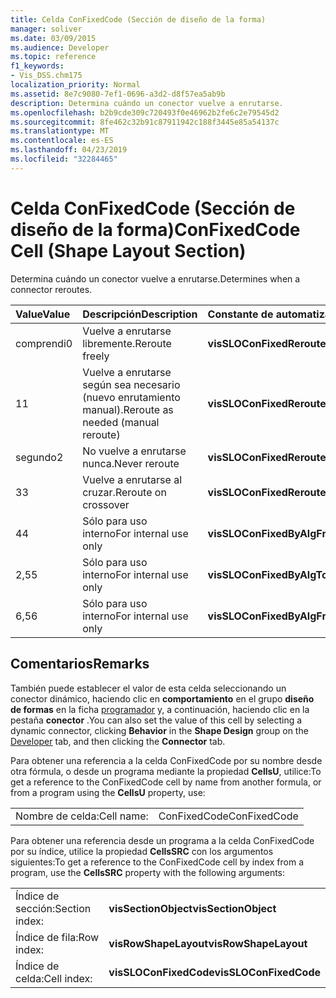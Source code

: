 ```yaml
---
title: Celda ConFixedCode (Sección de diseño de la forma)
manager: soliver
ms.date: 03/09/2015
ms.audience: Developer
ms.topic: reference
f1_keywords:
- Vis_DSS.chm175
localization_priority: Normal
ms.assetid: 8e7c9080-7ef1-0696-a3d2-d8f57ea5ab9b
description: Determina cuándo un conector vuelve a enrutarse.
ms.openlocfilehash: b2b9cde309c720493f0e46962b2fe6c2e79545d2
ms.sourcegitcommit: 8fe462c32b91c87911942c188f3445e85a54137c
ms.translationtype: MT
ms.contentlocale: es-ES
ms.lasthandoff: 04/23/2019
ms.locfileid: "32284465"
---
```

# <a name="confixedcode-cell-shape-layout-section"></a><span data-ttu-id="28cb9-103">Celda ConFixedCode (Sección de diseño de la forma)</span><span class="sxs-lookup"><span data-stu-id="28cb9-103">ConFixedCode Cell (Shape Layout Section)</span></span>

<span data-ttu-id="28cb9-104">Determina cuándo un conector vuelve a enrutarse.</span><span class="sxs-lookup"><span data-stu-id="28cb9-104">Determines when a connector reroutes.</span></span>
  
|<span data-ttu-id="28cb9-105">**Value**</span><span class="sxs-lookup"><span data-stu-id="28cb9-105">**Value**</span></span>|<span data-ttu-id="28cb9-106">**Descripción**</span><span class="sxs-lookup"><span data-stu-id="28cb9-106">**Description**</span></span>|<span data-ttu-id="28cb9-107">**Constante de automatización**</span><span class="sxs-lookup"><span data-stu-id="28cb9-107">**Automation constant**</span></span>|
|:-----|:-----|:-----|
|<span data-ttu-id="28cb9-108">comprendi</span><span class="sxs-lookup"><span data-stu-id="28cb9-108">0</span></span>  <br/> |<span data-ttu-id="28cb9-109">Vuelve a enrutarse libremente.</span><span class="sxs-lookup"><span data-stu-id="28cb9-109">Reroute freely</span></span>  <br/> |<span data-ttu-id="28cb9-110">**visSLOConFixedRerouteFreely**</span><span class="sxs-lookup"><span data-stu-id="28cb9-110">**visSLOConFixedRerouteFreely**</span></span> <br/> |
|<span data-ttu-id="28cb9-111">1</span><span class="sxs-lookup"><span data-stu-id="28cb9-111">1</span></span>  <br/> |<span data-ttu-id="28cb9-112">Vuelve a enrutarse según sea necesario (nuevo enrutamiento manual).</span><span class="sxs-lookup"><span data-stu-id="28cb9-112">Reroute as needed (manual reroute)</span></span>  <br/> |<span data-ttu-id="28cb9-113">**visSLOConFixedRerouteAsNeeded**</span><span class="sxs-lookup"><span data-stu-id="28cb9-113">**visSLOConFixedRerouteAsNeeded**</span></span> <br/> |
|<span data-ttu-id="28cb9-114">segundo</span><span class="sxs-lookup"><span data-stu-id="28cb9-114">2</span></span>  <br/> |<span data-ttu-id="28cb9-115">No vuelve a enrutarse nunca.</span><span class="sxs-lookup"><span data-stu-id="28cb9-115">Never reroute</span></span>  <br/> |<span data-ttu-id="28cb9-116">**visSLOConFixedRerouteNever**</span><span class="sxs-lookup"><span data-stu-id="28cb9-116">**visSLOConFixedRerouteNever**</span></span> <br/> |
|<span data-ttu-id="28cb9-117">3</span><span class="sxs-lookup"><span data-stu-id="28cb9-117">3</span></span>  <br/> |<span data-ttu-id="28cb9-118">Vuelve a enrutarse al cruzar.</span><span class="sxs-lookup"><span data-stu-id="28cb9-118">Reroute on crossover</span></span>  <br/> |<span data-ttu-id="28cb9-119">**visSLOConFixedRerouteOnCrossover**</span><span class="sxs-lookup"><span data-stu-id="28cb9-119">**visSLOConFixedRerouteOnCrossover**</span></span> <br/> |
|<span data-ttu-id="28cb9-120">4</span><span class="sxs-lookup"><span data-stu-id="28cb9-120">4</span></span>  <br/> |<span data-ttu-id="28cb9-121">Sólo para uso interno</span><span class="sxs-lookup"><span data-stu-id="28cb9-121">For internal use only</span></span>  <br/> |<span data-ttu-id="28cb9-122">**visSLOConFixedByAlgFrom**</span><span class="sxs-lookup"><span data-stu-id="28cb9-122">**visSLOConFixedByAlgFrom**</span></span> <br/> |
|<span data-ttu-id="28cb9-123">2,5</span><span class="sxs-lookup"><span data-stu-id="28cb9-123">5</span></span>  <br/> |<span data-ttu-id="28cb9-124">Sólo para uso interno</span><span class="sxs-lookup"><span data-stu-id="28cb9-124">For internal use only</span></span>  <br/> |<span data-ttu-id="28cb9-125">**visSLOConFixedByAlgTo**</span><span class="sxs-lookup"><span data-stu-id="28cb9-125">**visSLOConFixedByAlgTo**</span></span> <br/> |
|<span data-ttu-id="28cb9-126">6,5</span><span class="sxs-lookup"><span data-stu-id="28cb9-126">6</span></span>  <br/> |<span data-ttu-id="28cb9-127">Sólo para uso interno</span><span class="sxs-lookup"><span data-stu-id="28cb9-127">For internal use only</span></span>  <br/> |<span data-ttu-id="28cb9-128">**visSLOConFixedByAlgFromTo**</span><span class="sxs-lookup"><span data-stu-id="28cb9-128">**visSLOConFixedByAlgFromTo**</span></span> <br/> |
   
## <a name="remarks"></a><span data-ttu-id="28cb9-129">Comentarios</span><span class="sxs-lookup"><span data-stu-id="28cb9-129">Remarks</span></span>

<span data-ttu-id="28cb9-130">También puede establecer el valor de esta celda seleccionando un conector dinámico, haciendo clic en **comportamiento** en el grupo **diseño de formas** en la ficha [programador](run-in-developer-mode-display-the-developer-tab.md) y, a continuación, haciendo clic en la pestaña **conector** .</span><span class="sxs-lookup"><span data-stu-id="28cb9-130">You can also set the value of this cell by selecting a dynamic connector, clicking **Behavior** in the **Shape Design** group on the [Developer](run-in-developer-mode-display-the-developer-tab.md) tab, and then clicking the **Connector** tab.</span></span> 
  
<span data-ttu-id="28cb9-131">Para obtener una referencia a la celda ConFixedCode por su nombre desde otra fórmula, o desde un programa mediante la propiedad
 **CellsU**, utilice:</span><span class="sxs-lookup"><span data-stu-id="28cb9-131">To get a reference to the ConFixedCode cell by name from another formula, or from a program using the **CellsU** property, use:</span></span> 
  
|||
|:-----|:-----|
|<span data-ttu-id="28cb9-132">Nombre de celda:</span><span class="sxs-lookup"><span data-stu-id="28cb9-132">Cell name:</span></span>  <br/> |<span data-ttu-id="28cb9-133">ConFixedCode</span><span class="sxs-lookup"><span data-stu-id="28cb9-133">ConFixedCode</span></span>  <br/> |
   
<span data-ttu-id="28cb9-134">Para obtener una referencia desde un programa a la celda ConFixedCode por su índice, utilice la propiedad **CellsSRC** con los argumentos siguientes:</span><span class="sxs-lookup"><span data-stu-id="28cb9-134">To get a reference to the ConFixedCode cell by index from a program, use the **CellsSRC** property with the following arguments:</span></span> 
  
|||
|:-----|:-----|
|<span data-ttu-id="28cb9-135">Índice de sección:</span><span class="sxs-lookup"><span data-stu-id="28cb9-135">Section index:</span></span>  <br/> |<span data-ttu-id="28cb9-136">**visSectionObject**</span><span class="sxs-lookup"><span data-stu-id="28cb9-136">**visSectionObject**</span></span> <br/> |
|<span data-ttu-id="28cb9-137">Índice de fila:</span><span class="sxs-lookup"><span data-stu-id="28cb9-137">Row index:</span></span>  <br/> |<span data-ttu-id="28cb9-138">**visRowShapeLayout**</span><span class="sxs-lookup"><span data-stu-id="28cb9-138">**visRowShapeLayout**</span></span> <br/> |
|<span data-ttu-id="28cb9-139">Índice de celda:</span><span class="sxs-lookup"><span data-stu-id="28cb9-139">Cell index:</span></span>  <br/> |<span data-ttu-id="28cb9-140">**visSLOConFixedCode**</span><span class="sxs-lookup"><span data-stu-id="28cb9-140">**visSLOConFixedCode**</span></span> <br/> |
   


